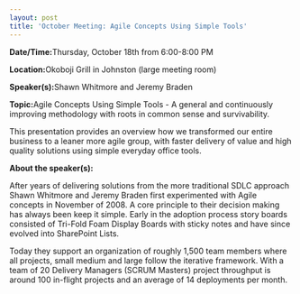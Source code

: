 ```yaml
---
layout: post
title: 'October Meeting: Agile Concepts Using Simple Tools'
---
```

<p><strong>Date/Time:</strong>Thursday, October 18th from 6:00-8:00 PM</p>
<p><strong>Location:</strong>Okoboji Grill in Johnston (large meeting room)</p>
<p><strong>Speaker(s):</strong>Shawn Whitmore and Jeremy Braden</p>
<div><strong>Topic:</strong>Agile Concepts Using Simple Tools - A general and continuously improving methodology with roots in common sense and survivability.</div>
<p>This presentation provides an overview how we transformed our entire business to a leaner more agile group, with faster delivery of value and high quality solutions using simple everyday office tools.</p>
<p><strong>About the speaker(s):</strong></p>
<p>After years of delivering solutions from the more traditional SDLC approach Shawn Whitmore and Jeremy Braden first experimented with Agile concepts in November of 2008. A core principle to their decision making has always been keep it simple. Early in the adoption process story boards consisted of Tri-Fold Foam Display Boards with sticky notes and have since evolved into SharePoint Lists.</p>
<p>Today they support an organization of roughly 1,500 team members where all projects, small medium and large follow the iterative framework. With a team of 20 Delivery Managers (SCRUM Masters) project throughput is around 100 in-flight projects and an average of 14 deployments per month.</p>
